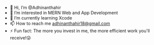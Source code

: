 - 👋 Hi, I’m @Adhinanthahir
- 👀 I’m interested in MERN Web and App Development
- 🌱 I’m currently learning Xcode 
- 📫 How to reach me adhinanthahir18@gmail.com
- ⚡ Fun fact: The more you invest in me, the more efficient work you'll receive!😜

<!---
Adhinanthahir/Adhinanthahir is a ✨ special ✨ repository because its `README.md` (this file) appears on your GitHub profile.
You can click the Preview link to take a look at your changes.
--->
